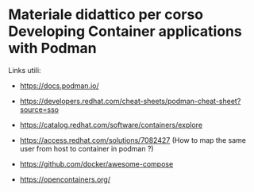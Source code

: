 # Materiale didattico per corso Developing Container applications with Podman

Links utili:

* https://docs.podman.io/

* https://developers.redhat.com/cheat-sheets/podman-cheat-sheet?source=sso

* https://catalog.redhat.com/software/containers/explore

* https://access.redhat.com/solutions/7082427 (How to map the same user from host to container in podman ?)

* https://github.com/docker/awesome-compose

* https://opencontainers.org/


